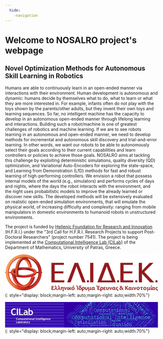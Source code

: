```yaml
---
  hide:
    -navigation
---
```


# Welcome to NOSALRO project's webpage

## Novel Optimization Methods for Autonomous Skill Learning in Robotics

Humans are able to continuously learn in an open-ended manner via interactions with their environment. Human development is autonomous and dynamic: humans decide by themselves what to do, what to learn or what they are more interested in. For example, infants often do not play with the toys shown by the parents/other adults, but they invent their own toys and learning sequences. So far, no intelligent machine has the capacity to develop in an autonomous open-ended manner through lifelong learning and interactions. Building such a robot/machine is one of greatest challenges of robotics and machine learning. If we are to see robots learning in an autonomous and open-ended manner, we need to develop methods for incremental and autonomous skill discovery and trial-and-error learning. In other words, we want our robots to be able to autonomously select their goals according to their current capabilities and learn controllers or policies to achieve those goals. NOSALRO aims at tackling this challenge by exploiting deterministic simulations, quality diversity (QD) optimization, and Variational Auto-Encoders for exploring the state-space, and Learning from Demonstration (LfD) methods for fast and robust learning of high-performing controllers. We envision a robot that possess internal models of the world (e.g., simulators) and performs cycles of days and nights, where the days the robot interacts with the environment, and the night uses probabilistic models to improve the already learned or discover new skills. The developed methods will be extensively evaluated on realistic open-ended simulation environments, that will emulate the physical world, of increasing difficulty and complexity: ranging from mobile manipulators in domestic environments to humanoid robots in unstructured environments.

The project is funded by [Hellenic Foundation for Research and Innovation](https://www.elidek.gr/en/homepage) (H.F.R.I.) under the "3rd Call for H.F.R.I. Research Projects to support Post-Doctoral Researchers" (project number 7541). The project is being implemented at the [Computational Intelligence Lab (CILab)](http://cilab.math.upatras.gr) of the Department of Mathematics, University of Patras, Greece.

![LOGO ELIDEK](images/logo_elidek.png){: style="display: block;margin-left: auto;margin-right: auto;width:70%"}

![LOGO CILAB](images/logo_cilab.jpg){: style="display: block;margin-left: auto;margin-right: auto;width:70%"}
